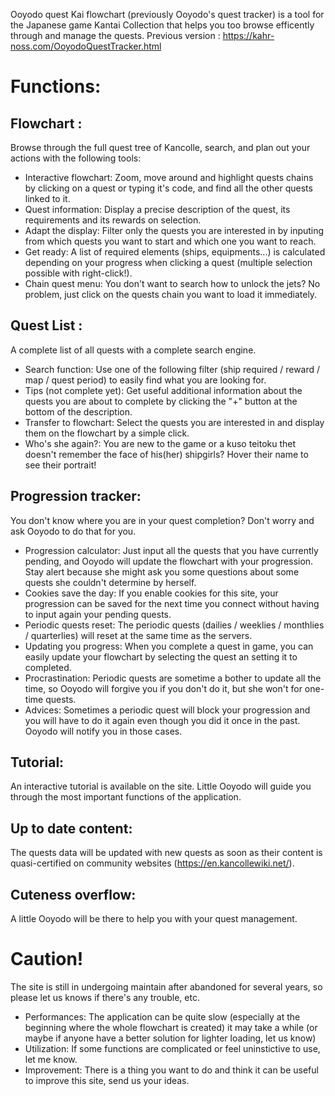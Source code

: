 Ooyodo quest Kai flowchart (previously Ooyodo's quest tracker) is a tool for the Japanese game Kantai Collection that helps you too browse efficently through and manage the quests.
Previous version : https://kahr-noss.com/OoyodoQuestTracker.html

# Functions:

## Flowchart : 
Browse through the full quest tree of Kancolle, search, and plan out your actions with the following tools:
* Interactive flowchart: Zoom, move around and highlight quests chains by clicking on a quest or typing it's code, and find all the other quests linked to it.
* Quest information: Display a precise description of the quest, its requirements and its rewards on selection.
* Adapt the display: Filter only the quests you are interested in by inputing from which quests you want to start and which one you want to reach.
* Get ready: A list of required elements (ships, equipments...) is calculated depending on your progress when clicking a quest (multiple selection possible with right-click!).
* Chain quest menu: You don't want to search how to unlock the jets? No problem, just click on the quests chain you want to load it immediately.


## Quest List : 
A complete list of all quests with a complete search engine.
  * Search function: Use one of the following filter (ship required / reward / map / quest period) to easily find what you are looking for.
  * Tips (not complete yet): Get useful additional information about the quests you are about to complete by clicking the "+" button at the bottom of the description.
  * Transfer to flowchart: Select the quests you are interested in and display them on the flowchart by a simple click.
  * Who's she again?: You are new to the game or a kuso teitoku thet doesn't remember the face of his(her) shipgirls? Hover their name to see their portrait!


## Progression tracker: 
You don't know where you are in your quest completion? Don't worry and ask Ooyodo to do that for you.
  * Progression calculator: Just input all the quests that you have currently pending, and Ooyodo will update the flowchart with your progression. Stay alert because she might ask you some questions about some quests she couldn't determine by herself.
 * Cookies save the day: If you enable cookies for this site, your progression can be saved for the next time you connect without having to input again your pending quests.
  * Periodic quests reset: The periodic quests (dailies / weeklies / monthlies / quarterlies) will reset at the same time as the servers.
  * Updating you progress: When you complete a quest in game, you can easily update your flowchart by selecting the quest an setting it to completed.
  * Procrastination: Periodic quests are sometime a bother to update all the time, so Ooyodo will forgive you if you don't do it, but she won't for one-time quests.
  * Advices: Sometimes a periodic quest will block your progression and you will have to do it again even though you did it once in the past. Ooyodo will notify you in those cases.

## Tutorial: 
An interactive tutorial is available on the site. Little Ooyodo will guide you through the most important functions of the application.

## Up to date content: 
The quests data will be updated with new quests as soon as their content is quasi-certified on community websites (https://en.kancollewiki.net/).

## Cuteness overflow: 
A little Ooyodo will be there to help you with your quest management.


# Caution!
The site is still in undergoing maintain after abandoned for several years, so please let us knows if there's any trouble, etc.
* Performances: The application can be quite slow (especially at the beginning where the whole flowchart is created) it may take a while (or maybe if anyone have a better solution for lighter loading, let us know)
* Utilization: If some functions are complicated or feel uninstictive to use, let me know.
* Improvement: There is a thing you want to do and think it can be useful to improve this site, send us your ideas.
